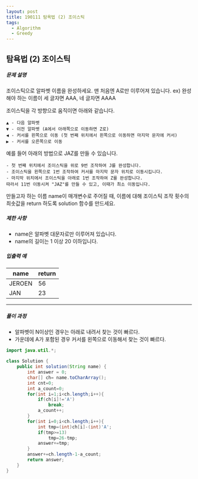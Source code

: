 ```yaml
---
layout: post
title: 190111 탐욕법 (2) 조이스틱
tags:
  - Algorithm
  - Greedy
---
```

## 탐욕법 (2) 조이스틱

##### 문제 설명

조이스틱으로 알파벳 이름을 완성하세요. 맨 처음엔 A로만 이루어져 있습니다.
ex) 완성해야 하는 이름이 세 글자면 AAA, 네 글자면 AAAA

조이스틱을 각 방향으로 움직이면 아래와 같습니다.

```
▲ - 다음 알파벳
▼ - 이전 알파벳 (A에서 아래쪽으로 이동하면 Z로)
◀ - 커서를 왼쪽으로 이동 (첫 번째 위치에서 왼쪽으로 이동하면 마지막 문자에 커서)
▶ - 커서를 오른쪽으로 이동
```

예를 들어 아래의 방법으로 JAZ를 만들 수 있습니다.

```
- 첫 번째 위치에서 조이스틱을 위로 9번 조작하여 J를 완성합니다.
- 조이스틱을 왼쪽으로 1번 조작하여 커서를 마지막 문자 위치로 이동시킵니다.
- 마지막 위치에서 조이스틱을 아래로 1번 조작하여 Z를 완성합니다.
따라서 11번 이동시켜 "JAZ"를 만들 수 있고, 이때가 최소 이동입니다.
```

만들고자 하는 이름 name이 매개변수로 주어질 때, 이름에 대해 조이스틱 조작 횟수의 최솟값을 return 하도록 solution 함수를 만드세요.

##### 제한 사항

- name은 알파벳 대문자로만 이루어져 있습니다.
- name의 길이는 1 이상 20 이하입니다.

##### 입출력 예

| name   | return |
| ------ | ------ |
| JEROEN | 56     |
| JAN    | 23     |



------

##### 풀이 과정

- 알파벳이 N이상인 경우는 아래로 내려서 찾는 것이 빠르다.
- 가운데에 A가 포함된 경우 커서를 왼쪽으로 이동해서 찾는 것이 빠르다.

```java
import java.util.*;

class Solution {
    public int solution(String name) {
        int answer = 0;
        char[] ch= name.toCharArray();
        int cnt=0;
        int a_count=0;
        for(int i=1;i<ch.length;i++){
            if(ch[i]!='A')
                break;
            a_count++;
        }
        for(int i=0;i<ch.length;i++){
            int tmp=(int)ch[i]-(int)'A';
            if(tmp>=13)
                tmp=26-tmp;
            answer+=tmp;
        }
        answer+=ch.length-1-a_count;
        return answer;
    }
}
```

